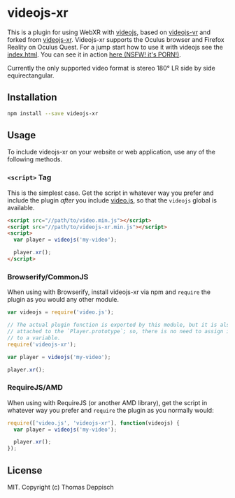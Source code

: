 # videojs-xr

This is a plugin for using WebXR with [videojs](https://github.com/videojs), based on [videojs-vr](https://github.com/videojs/videojs-vr) and forked from [videojs-xr](https://github.com/thomasdeppisch/videojs-xr). Videojs-xr supports the Oculus browser and Firefox Reality on Oculus Quest. For a jump start how to use it with videojs see the [index.html](https://github.com/thomasdeppisch/videojs-xr/blob/master/index.html).
You can see it in action [here (NSFW! it's PORN!)](https://www.sexhack.me/v/vr180-3d-blowcum/). 

Currently the only supported video format is stereo 180° LR side by side equirectangular.

## Installation

```sh
npm install --save videojs-xr
```

## Usage

To include videojs-xr on your website or web application, use any of the following methods.

### `<script>` Tag

This is the simplest case. Get the script in whatever way you prefer and include the plugin _after_ you include [video.js][videojs], so that the `videojs` global is available.

```html
<script src="//path/to/video.min.js"></script>
<script src="//path/to/videojs-xr.min.js"></script>
<script>
  var player = videojs('my-video');

  player.xr();
</script>
```

### Browserify/CommonJS

When using with Browserify, install videojs-xr via npm and `require` the plugin as you would any other module.

```js
var videojs = require('video.js');

// The actual plugin function is exported by this module, but it is also
// attached to the `Player.prototype`; so, there is no need to assign it
// to a variable.
require('videojs-xr');

var player = videojs('my-video');

player.xr();
```

### RequireJS/AMD

When using with RequireJS (or another AMD library), get the script in whatever way you prefer and `require` the plugin as you normally would:

```js
require(['video.js', 'videojs-xr'], function(videojs) {
  var player = videojs('my-video');

  player.xr();
});
```

## License

MIT. Copyright (c) Thomas Deppisch


[videojs]: http://videojs.com/
